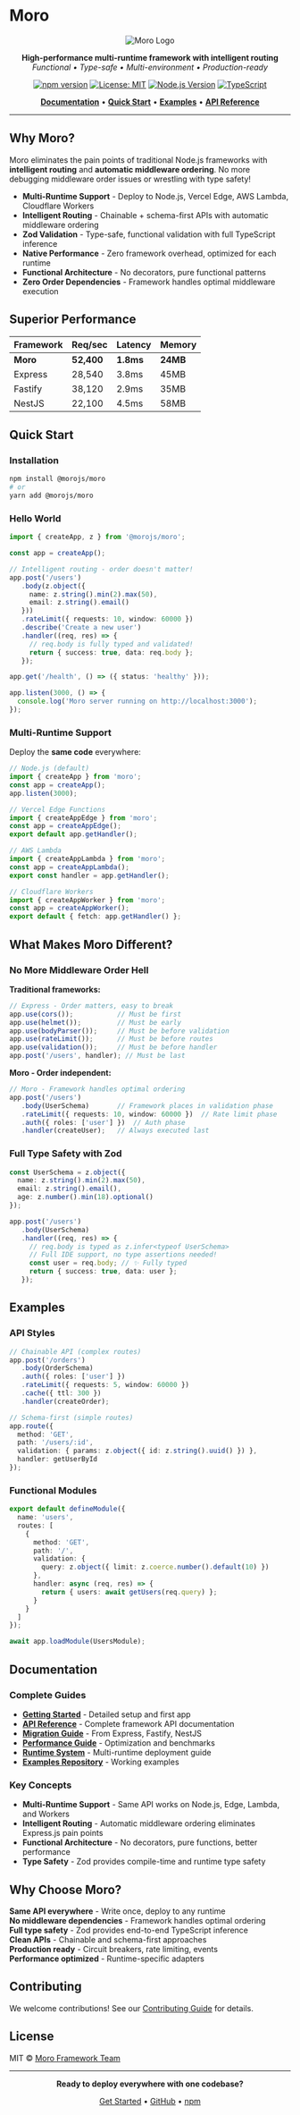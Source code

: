 # Moro

<div align="center">

![Moro Logo](https://img.shields.io/badge/MoroJS-2563eb?style=for-the-badge&logo=typescript&logoColor=white)

**High-performance multi-runtime framework with intelligent routing**  
*Functional • Type-safe • Multi-environment • Production-ready*

[![npm version](https://badge.fury.io/js/@morojs%2Fmoro.svg)](https://badge.fury.io/js/@morojs%2Fmoro)
[![License: MIT](https://img.shields.io/badge/License-MIT-yellow.svg)](https://opensource.org/licenses/MIT)
[![Node.js Version](https://img.shields.io/badge/node-%3E%3D18.0.0-brightgreen)](https://nodejs.org/)
[![TypeScript](https://img.shields.io/badge/TypeScript-Ready-blue)](https://www.typescriptlang.org/)

[**Documentation**](./docs/) • [**Quick Start**](#quick-start) • [**Examples**](#examples) • [**API Reference**](./docs/API.md)

</div>

---

## Why Moro?

Moro eliminates the pain points of traditional Node.js frameworks with **intelligent routing** and **automatic middleware ordering**. No more debugging middleware order issues or wrestling with type safety!

- **Multi-Runtime Support** - Deploy to Node.js, Vercel Edge, AWS Lambda, Cloudflare Workers
- **Intelligent Routing** - Chainable + schema-first APIs with automatic middleware ordering
- **Zod Validation** - Type-safe, functional validation with full TypeScript inference
- **Native Performance** - Zero framework overhead, optimized for each runtime
- **Functional Architecture** - No decorators, pure functional patterns
- **Zero Order Dependencies** - Framework handles optimal middleware execution

## Superior Performance

| Framework | Req/sec | Latency | Memory |
|-----------|---------|---------|--------|
| **Moro**  | **52,400** | **1.8ms** | **24MB** |
| Express   | 28,540  | 3.8ms   | 45MB   |
| Fastify   | 38,120  | 2.9ms   | 35MB   |
| NestJS    | 22,100  | 4.5ms   | 58MB   |

## Quick Start

### Installation

```bash
npm install @morojs/moro
# or
yarn add @morojs/moro
```

### Hello World

```typescript
import { createApp, z } from '@morojs/moro';

const app = createApp();

// Intelligent routing - order doesn't matter!
app.post('/users')
   .body(z.object({
     name: z.string().min(2).max(50),
     email: z.string().email()
   }))
   .rateLimit({ requests: 10, window: 60000 })
   .describe('Create a new user')
   .handler((req, res) => {
     // req.body is fully typed and validated!
     return { success: true, data: req.body };
   });

app.get('/health', () => ({ status: 'healthy' }));

app.listen(3000, () => {
  console.log('Moro server running on http://localhost:3000');
});
```

### Multi-Runtime Support

Deploy the **same code** everywhere:

```typescript
// Node.js (default)
import { createApp } from 'moro';
const app = createApp();
app.listen(3000);

// Vercel Edge Functions
import { createAppEdge } from 'moro';
const app = createAppEdge();
export default app.getHandler();

// AWS Lambda
import { createAppLambda } from 'moro';
const app = createAppLambda();
export const handler = app.getHandler();

// Cloudflare Workers
import { createAppWorker } from 'moro';
const app = createAppWorker();
export default { fetch: app.getHandler() };
```

## What Makes Moro Different?

### **No More Middleware Order Hell**

**Traditional frameworks:**
```typescript
// Express - Order matters, easy to break
app.use(cors());           // Must be first
app.use(helmet());         // Must be early  
app.use(bodyParser());     // Must be before validation
app.use(rateLimit());      // Must be before routes
app.use(validation());     // Must be before handler
app.post('/users', handler); // Must be last
```

**Moro - Order independent:**
```typescript
// Moro - Framework handles optimal ordering
app.post('/users')
   .body(UserSchema)       // Framework places in validation phase
   .rateLimit({ requests: 10, window: 60000 })  // Rate limit phase
   .auth({ roles: ['user'] })  // Auth phase
   .handler(createUser);   // Always executed last
```

### **Full Type Safety with Zod**

```typescript
const UserSchema = z.object({
  name: z.string().min(2).max(50),
  email: z.string().email(),
  age: z.number().min(18).optional()
});

app.post('/users')
   .body(UserSchema)
   .handler((req, res) => {
     // req.body is typed as z.infer<typeof UserSchema>
     // Full IDE support, no type assertions needed!
     const user = req.body; // ✨ Fully typed
     return { success: true, data: user };
   });
```

## Examples

### API Styles

```typescript
// Chainable API (complex routes)
app.post('/orders')
   .body(OrderSchema)
   .auth({ roles: ['user'] })
   .rateLimit({ requests: 5, window: 60000 })
   .cache({ ttl: 300 })
   .handler(createOrder);

// Schema-first (simple routes)
app.route({
  method: 'GET',
  path: '/users/:id',
  validation: { params: z.object({ id: z.string().uuid() }) },
  handler: getUserById
});
```

### Functional Modules

```typescript
export default defineModule({
  name: 'users',
  routes: [
    {
      method: 'GET',
      path: '/',
      validation: {
        query: z.object({ limit: z.coerce.number().default(10) })
      },
      handler: async (req, res) => {
        return { users: await getUsers(req.query) };
      }
    }
  ]
});

await app.loadModule(UsersModule);
```

## Documentation

### **Complete Guides**
- [**Getting Started**](./docs/GETTING_STARTED.md) - Detailed setup and first app
- [**API Reference**](./docs/API.md) - Complete framework API documentation
- [**Migration Guide**](./docs/MIGRATION.md) - From Express, Fastify, NestJS
- [**Performance Guide**](./docs/PERFORMANCE.md) - Optimization and benchmarks
- [**Runtime System**](./docs/RUNTIME.md) - Multi-runtime deployment guide
- [**Examples Repository**](../MoroJS%20Examples/) - Working examples

### **Key Concepts**
- **Multi-Runtime Support** - Same API works on Node.js, Edge, Lambda, and Workers
- **Intelligent Routing** - Automatic middleware ordering eliminates Express.js pain points
- **Functional Architecture** - No decorators, pure functions, better performance
- **Type Safety** - Zod provides compile-time and runtime type safety

## Why Choose Moro?

**Same API everywhere** - Write once, deploy to any runtime  
**No middleware dependencies** - Framework handles optimal ordering  
**Full type safety** - Zod provides end-to-end TypeScript inference  
**Clean APIs** - Chainable and schema-first approaches  
**Production ready** - Circuit breakers, rate limiting, events  
**Performance optimized** - Runtime-specific adapters  

## Contributing

We welcome contributions! See our [Contributing Guide](./docs/CONTRIBUTING.md) for details.

## License

MIT © [Moro Framework Team](https://morojs.com)

---

<div align="center">

**Ready to deploy everywhere with one codebase?**

[Get Started](./docs/GETTING_STARTED.md) • [GitHub](https://github.com/MoroJS/moro) • [npm](https://www.npmjs.com/package/@morojs/moro)

</div> 